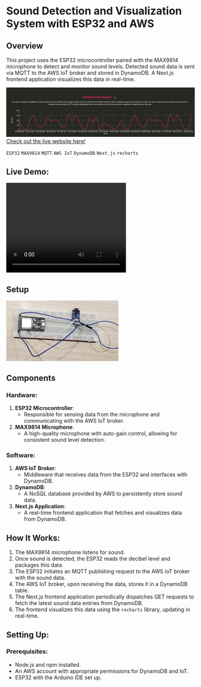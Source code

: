 # Sound Detection and Visualization System with ESP32 and AWS

## Overview
This project uses the ESP32 microcontroller paired with the MAX9814 microphone to detect and monitor sound levels. Detected sound data is sent via MQTT to the AWS IoT broker and stored in DynamoDB. A Next.js frontend application visualizes this data in real-time.

![Image of website](./public/sound.png)
[Check out the live website here!](https://sound.vinaycloud.ca)

`ESP32` `MAX9814` `MQTT` `AWS IoT` `DynamoDB` `Next.js` `recharts`

## Live Demo:
<video width="320" height="240" controls>
  <source src="./public/Sound.mp4" type="video/webm">
  Your browser does not support the video tag.
</video>

## Setup

<img src="./public/setup_esp32.jpg" alt="Setup of ESP32 on Breadboard" width="300"/>

## Components

### Hardware:
1. **ESP32 Microcontroller**:
   - Responsible for sensing data from the microphone and communicating with the AWS IoT broker.
2. **MAX9814 Microphone**:
   - A high-quality microphone with auto-gain control, allowing for consistent sound level detection.

### Software:
1. **AWS IoT Broker**:
   - Middleware that receives data from the ESP32 and interfaces with DynamoDB.
2. **DynamoDB**:
   - A NoSQL database provided by AWS to persistently store sound data.
3. **Next.js Application**:
   - A real-time frontend application that fetches and visualizes data from DynamoDB.

## How It Works:
1. The MAX9814 microphone listens for sound.
2. Once sound is detected, the ESP32 reads the decibel level and packages this data.
3. The ESP32 initiates an MQTT publishing request to the AWS IoT broker with the sound data.
4. The AWS IoT broker, upon receiving the data, stores it in a DynamoDB table.
5. The Next.js frontend application periodically dispatches GET requests to fetch the latest sound data entries from DynamoDB.
6. The frontend visualizes this data using the `recharts` library, updating in real-time.

## Setting Up:

### Prerequisites:
- Node.js and npm installed.
- An AWS account with appropriate permissions for DynamoDB and IoT.
- ESP32 with the Arduino IDE set up.

